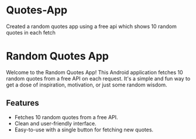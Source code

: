 # Quotes-App
Created a random quotes app using a free api which shows 10 random quotes in each fetch
# Random Quotes App

Welcome to the Random Quotes App! This Android application fetches 10 random quotes from a free API on each request. It's a simple and fun way to get a dose of inspiration, motivation, or just some random wisdom.

## Features

- Fetches 10 random quotes from a free API.
- Clean and user-friendly interface.
- Easy-to-use with a single button for fetching new quotes.




